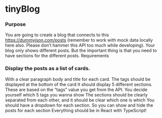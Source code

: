 # tinyBlog

### Purpose
You are going to create a blog that connects to this https://dummyjson.com/posts (remember to work with mock data locally here also. Please don’t hammer this API too much while developing). Your blog only shows different posts. But the important thing is that you need to have sections for the different posts. 
Requirements

### Display the posts as a list of cards. 
With a clear paragraph body and title for each card. 
The tags should be displayed at the bottom of the card
It should display 5 different sections. These are based on the “tags” value you get from the API. You decide yourself which 5 tags you wanna show
The sections should be clearly separated from each other, and it should be clear which one is which
You should have a dropdown for each section. So you can show and hide the posts for each section
Everything should be in React with TypeScript!
